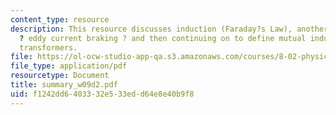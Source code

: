 ```yaml
---
content_type: resource
description: This resource discusses induction (Faraday?s Law), another application
  ? eddy current braking ? and then continuing on to define mutual inductance and
  transformers.
file: https://ol-ocw-studio-app-qa.s3.amazonaws.com/courses/8-02-physics-ii-electricity-and-magnetism-spring-2007/f1242dd6403332e533edd64e8e40b9f8_summary_w09d2.pdf
file_type: application/pdf
resourcetype: Document
title: summary_w09d2.pdf
uid: f1242dd6-4033-32e5-33ed-d64e8e40b9f8
---
```

